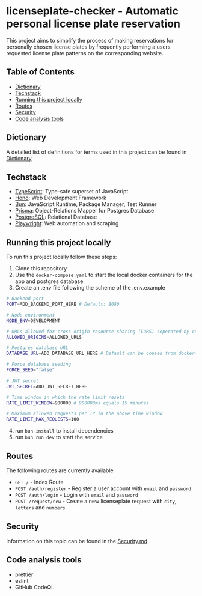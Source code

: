 # licenseplate-checker - Automatic personal license plate reservation

This project aims to simplify the process of making reservations for personally chosen license plates by
frequently performing a users requested license plate patterns on the corresponding website.

## Table of Contents

- [Dictionary](#dictionary)
- [Techstack](#techstack)
- [Running this project locally](#running-this-project-locally)
- [Routes](#routes)
- [Security](#security)
- [Code analysis tools](#code-analysis-tools)

## Dictionary

A detailed list of definitions for terms used in this project can be found in [Dictionary](./docs/Dictionary.md)

## Techstack

- [TypeScript](https://www.typescriptlang.org/): Type-safe superset of JavaScript
- [Hono](https://hono.dev/): Web Development Framework
- [Bun](https://bun.sh/): JavaScript Runtime, Package Manager, Test Runner
- [Prisma](https://www.prisma.io/): Object-Relations Mapper for Postgres Database
- [PostgreSQL](https://www.postgresql.org/): Relational Database
- [Playwright](https://playwright.dev/): Web automation and scraping

## Running this project locally

To run this project locally follow these steps:

1. Clone this repository
2. Use the `docker-compose.yaml` to start the local docker containers for the app and postgres database
3. Create an .env file following the scheme of the .env.example

```sh
# Backend port
PORT=ADD_BACKEND_PORT_HERE # Default: 8080

# Node environment
NODE_ENV=DEVELOPMENT

# URLs allowed for cross origin resource sharing (CORS) seperated by commas ','
ALLOWED_ORIGINS=ALLOWED_URLS

# Postgres database URL
DATABASE_URL=ADD_DATABASE_URL_HERE # Default can be copied from docker-compose.yml

# Force database seeding
FORCE_SEED="false"

# JWT secret
JWT_SECRET=ADD_JWT_SECRET_HERE

# Time window in which the rate limit resets
RATE_LIMIT_WINDOW=900000 # 900000ms equals 15 minutes

# Maximum allowed requests per IP in the above time window
RATE_LIMIT_MAX_REQUESTS=100

```

4. run `bun install` to install dependencies
5. run `bun run dev` to start the service

## Routes

The following routes are currently available

- `GET /` - Index Route
- `POST /auth/register` - Register a user account with `email` and `password`
- `POST /auth/login` - Login with `email` and `password`
- `POST /request/new` - Create a new licenseplate request with `city`, `letters` and `numbers`

## Security

Information on this topic can be found in the [Security.md](./docs/Security.md)

## Code analysis tools

- prettier
- eslint
- GitHub CodeQL
